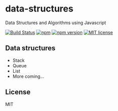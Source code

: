 # data-structures
Data Structures and Algorithms using Javascript

[![Build Status](https://travis-ci.org/rajasegar/data-structures.svg?branch=master)](https://travis-ci.org/rajasegar/data-structures) [![npm](https://img.shields.io/npm/dm/nodejs-data-structures.svg)](https://www.npmjs.com/package/nodejs-data-structures)  [![npm version](http://img.shields.io/npm/v/nodejs-data-structures.svg?style=flat)](https://npmjs.org/package/nodejs-data-structures "View this project on npm")
[![MIT license](http://img.shields.io/badge/license-MIT-brightgreen.svg)](http://opensource.org/licenses/MIT)

## Data structures
* Stack
* Queue
* List
* More coming...

## License
MIT
